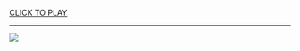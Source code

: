 
<a href="https://premium76.site?title=snake_oil_salesman_game&ref=12M">CLICK TO PLAY</a></h3>
<hr>

<a href="https://premium76.site?title=snake_oil_salesman_game&ref=12M"><img src="https://clearcache.store/games.png"></a>


